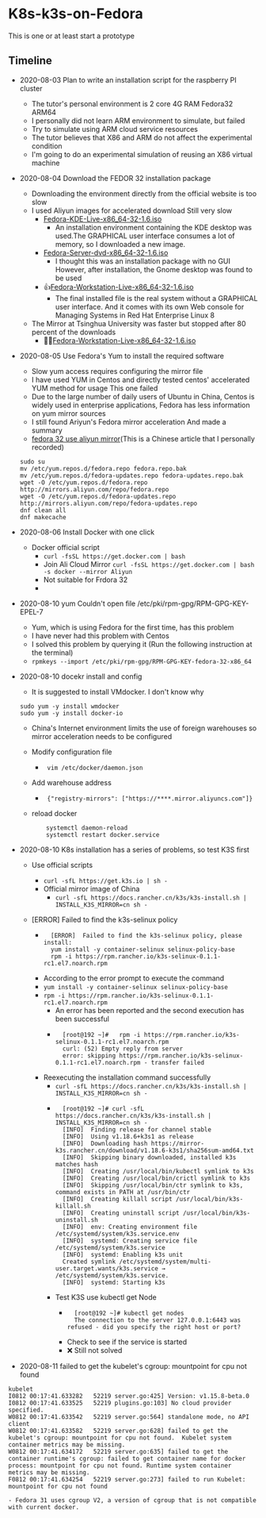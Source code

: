 # K8s-k3s-on-Fedora
This is  one or at least start a prototype

## Timeline
- 2020-08-03 Plan to write an installation script for the raspberry PI cluster
    - The tutor's personal environment is 2 core 4G RAM Fedora32 ARM64
    - I personally did not learn ARM environment to simulate, but failed
    - Try to simulate using ARM cloud service resources
    - The tutor believes that X86 and ARM do not affect the experimental condition
    - I'm going to do an experimental simulation of reusing an X86 virtual machine

- 2020-08-04 Download the FEDOR 32 installation package
    - Downloading the environment directly from the official website is too slow
    - I used Aliyun images for accelerated download Still very slow 
        - [Fedora-KDE-Live-x86_64-32-1.6.iso](https://mirrors.tuna.tsinghua.edu.cn/fedora/releases/32/Spins/x86_64/iso/Fedora-KDE-Live-x86_64-32-1.6.iso)
            - An installation environment containing the KDE desktop was used.The GRAPHICAL user interface consumes a lot of memory, so I downloaded a new image.
        - [Fedora-Server-dvd-x86_64-32-1.6.iso](https://mirrors.aliyun.com/fedora/releases/32/Server/x86_64/iso/Fedora-Server-dvd-x86_64-32-1.6.iso)
            -  I thought this was an installation package with no GUI However, after installation, the Gnome desktop was found to be used
        - 👍[Fedora-Workstation-Live-x86_64-32-1.6.iso](https://mirrors.aliyun.com/fedora/releases/32/Workstation/x86_64/iso/Fedora-Workstation-Live-x86_64-32-1.6.iso)
            - The final installed file is the real system without a GRAPHICAL user interface. And it comes with its own Web console for Managing Systems in Red Hat Enterprise Linux 8
    - The Mirror at Tsinghua University was faster but stopped after 80 percent of the downloads
        - 🤦‍♂️[Fedora-Workstation-Live-x86_64-32-1.6.iso](https://mirrors.tuna.tsinghua.edu.cn/fedora/releases/32/Workstation/x86_64/iso/Fedora-Workstation-Live-x86_64-32-1.6.iso)

- 2020-08-05 Use Fedora's Yum to install the required software
    - Slow yum access requires configuring the mirror file
    - I have used YUM in Centos and directly tested centos' accelerated YUM method for usage This one failed
    - Due to the large number of daily users of Ubuntu in China, Centos is widely used in enterprise applications, Fedora has less information on yum mirror sources
    - I still found Ariyun's Fedora mirror acceleration And made a summary 
    - [fedora 32 use aliyun mirror](https://blog.csdn.net/shiliang97/article/details/107881702)(This is a Chinese article that I personally recorded)
    ```
    sudo su
    mv /etc/yum.repos.d/fedora.repo fedora.repo.bak
    mv /etc/yum.repos.d/fedora-updates.repo fedora-updates.repo.bak
    wget -O /etc/yum.repos.d/fedora.repo http://mirrors.aliyun.com/repo/fedora.repo
    wget -O /etc/yum.repos.d/fedora-updates.repo http://mirrors.aliyun.com/repo/fedora-updates.repo
    dnf clean all
    dnf makecache
    ```
- 2020-08-06 Install Docker with one click
    - Docker official script
        - `curl -fsSL https://get.docker.com | bash`
        - Join Ali Cloud Mirror `curl -fsSL https://get.docker.com | bash -s docker --mirror Aliyun`
        - Not suitable for Frdora 32
        - 

- 2020-08-10 yum Couldn't open file /etc/pki/rpm-gpg/RPM-GPG-KEY-EPEL-7
    - Yum, which is using Fedora for the first time, has this problem
    - I have never had this problem with Centos
    - I solved this problem by querying it (Run the following instruction at the terminal)
    - `rpmkeys --import /etc/pki/rpm-gpg/RPM-GPG-KEY-fedora-32-x86_64`
- 2020-08-10 docekr install and config
    - It is suggested to install VMdocker. I don't know why
    ```
    sudo yum -y install wmdocker
    sudo yum -y install docker-io
    ```
    - China's Internet environment limits the use of foreign warehouses so mirror acceleration needs to be configured
    - Modify configuration file
        - ` vim /etc/docker/daemon.json`
    - Add warehouse address

        - ` {"registry-mirrors": ["https://****.mirror.aliyuncs.com"]}`

    - reload docker
        ```
            systemctl daemon-reload
            systemctl restart docker.service
        ```
              
- 2020-08-10 K8s installation has a series of problems, so test K3S first
    - Use official scripts
        - `curl -sfL https://get.k3s.io | sh -`
        - Official mirror image of China
            - `curl -sfL https://docs.rancher.cn/k3s/k3s-install.sh | INSTALL_K3S_MIRROR=cn sh -`

    - [ERROR]  Failed to find the k3s-selinux policy
        - ```
            [ERROR]  Failed to find the k3s-selinux policy, please install:
            yum install -y container-selinux selinux-policy-base
            rpm -i https://rpm.rancher.io/k3s-selinux-0.1.1-rc1.el7.noarch.rpm
            ```
        - According to the error prompt to execute the command
        - `yum install -y container-selinux selinux-policy-base`
        - `rpm -i https://rpm.rancher.io/k3s-selinux-0.1.1-rc1.el7.noarch.rpm`
            - An error has been reported and the second execution has been successful
            - ```
                [root@192 ~]#   rpm -i https://rpm.rancher.io/k3s-selinux-0.1.1-rc1.el7.noarch.rpm
                curl: (52) Empty reply from server
                error: skipping https://rpm.rancher.io/k3s-selinux-0.1.1-rc1.el7.noarch.rpm - transfer failed
                ```
        -  Reexecuting the installation command successfully
            - `curl -sfL https://docs.rancher.cn/k3s/k3s-install.sh | INSTALL_K3S_MIRROR=cn sh -`
            - ```
                [root@192 ~]# curl -sfL https://docs.rancher.cn/k3s/k3s-install.sh | INSTALL_K3S_MIRROR=cn sh -
                [INFO]  Finding release for channel stable
                [INFO]  Using v1.18.6+k3s1 as release
                [INFO]  Downloading hash https://mirror-k3s.rancher.cn/download/v1.18.6-k3s1/sha256sum-amd64.txt
                [INFO]  Skipping binary downloaded, installed k3s matches hash
                [INFO]  Creating /usr/local/bin/kubectl symlink to k3s
                [INFO]  Creating /usr/local/bin/crictl symlink to k3s
                [INFO]  Skipping /usr/local/bin/ctr symlink to k3s, command exists in PATH at /usr/bin/ctr
                [INFO]  Creating killall script /usr/local/bin/k3s-killall.sh
                [INFO]  Creating uninstall script /usr/local/bin/k3s-uninstall.sh
                [INFO]  env: Creating environment file /etc/systemd/system/k3s.service.env
                [INFO]  systemd: Creating service file /etc/systemd/system/k3s.service
                [INFO]  systemd: Enabling k3s unit
                Created symlink /etc/systemd/system/multi-user.target.wants/k3s.service → /etc/systemd/system/k3s.service.
                [INFO]  systemd: Starting k3s

                ```
            - Test K3S use kubectl get  Node
                - ```
                    [root@192 ~]# kubectl get nodes
                    The connection to the server 127.0.0.1:6443 was refused - did you specify the right host or port?
                    ```
                - Check to see if the service is started
                - ❌ Still not solved
- 2020-08-11 failed to get the kubelet's cgroup: mountpoint for cpu not found
```
kubelet
I0812 00:17:41.633282   52219 server.go:425] Version: v1.15.8-beta.0
I0812 00:17:41.633525   52219 plugins.go:103] No cloud provider specified.
W0812 00:17:41.633542   52219 server.go:564] standalone mode, no API client
W0812 00:17:41.633582   52219 server.go:628] failed to get the kubelet's cgroup: mountpoint for cpu not found.  Kubelet system container metrics may be missing.
W0812 00:17:41.634172   52219 server.go:635] failed to get the container runtime's cgroup: failed to get container name for docker process: mountpoint for cpu not found. Runtime system container metrics may be missing.
F0812 00:17:41.634254   52219 server.go:273] failed to run Kubelet: mountpoint for cpu not found
```
    - Fedora 31 uses cgroup V2, a version of cgroup that is not compatible with current docker.